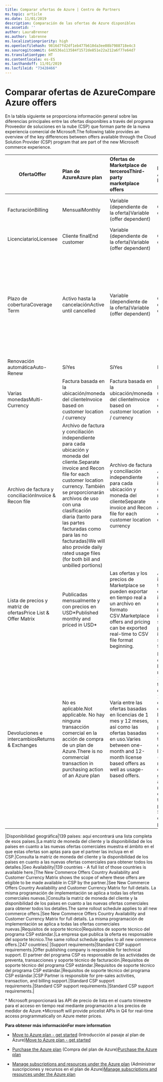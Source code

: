 ```yaml
---
title: Comparar ofertas de Azure | Centro de Partners
ms.topic: article
ms.date: 11/01/2019
description: Comparación de las ofertas de Azure disponibles
ms.assetid: ''
author: LauraBrenner
ms.author: labrenne
ms.localizationpriority: high
ms.openlocfilehash: 9816d7fd2df1eb477b610da3ee08b7988718e4c3
ms.sourcegitcommit: 646536a113584f1572de851e22a212a6f77e64d7
ms.translationtype: HT
ms.contentlocale: es-ES
ms.lasthandoff: 11/01/2019
ms.locfileid: "73428466"
---
```

# <a name="compare-azure-offers"></a><span data-ttu-id="97e9c-103">Comparar ofertas de Azure</span><span class="sxs-lookup"><span data-stu-id="97e9c-103">Compare Azure offers</span></span>

<span data-ttu-id="97e9c-104">En la tabla siguiente se proporciona información general sobre las diferencias principales entre las ofertas disponibles a través del programa Proveedor de soluciones en la nube (CSP) que forman parte de la nueva experiencia comercial de Microsoft.</span><span class="sxs-lookup"><span data-stu-id="97e9c-104">The following table provides an overview of the key differences between offers available through the Cloud Solution Provider (CSP)  program that are part of the new Microsoft commerce experience.</span></span>


|<span data-ttu-id="97e9c-105">**Oferta**</span><span class="sxs-lookup"><span data-stu-id="97e9c-105">**Offer**</span></span>| <span data-ttu-id="97e9c-106">**Plan de Azure**</span><span class="sxs-lookup"><span data-stu-id="97e9c-106">**Azure plan**</span></span>|<span data-ttu-id="97e9c-107">**Ofertas de Marketplace de terceros**</span><span class="sxs-lookup"><span data-stu-id="97e9c-107">**Third-party marketplace offers**</span></span>|<span data-ttu-id="97e9c-108">**Reservas de Azure**</span><span class="sxs-lookup"><span data-stu-id="97e9c-108">**Azure Reservations**</span></span>|<span data-ttu-id="97e9c-109">**Suscripciones de servidor vendidas a través de CSP**</span><span class="sxs-lookup"><span data-stu-id="97e9c-109">**Server Subscriptions sold through CSP**</span></span>|<span data-ttu-id="97e9c-110">**Ofertas basadas en puestos**</span><span class="sxs-lookup"><span data-stu-id="97e9c-110">**Seat-based offers**</span></span>|
|-------------------|:------|:-----|:---------|:--------------|:---------|
|<span data-ttu-id="97e9c-111">Facturación</span><span class="sxs-lookup"><span data-stu-id="97e9c-111">Billing</span></span>|<span data-ttu-id="97e9c-112">Mensual</span><span class="sxs-lookup"><span data-stu-id="97e9c-112">Monthly</span></span>|<span data-ttu-id="97e9c-113">Variable (dependiente de la oferta)</span><span class="sxs-lookup"><span data-stu-id="97e9c-113">Variable (offer dependent)</span></span>|<span data-ttu-id="97e9c-114">Cliente final</span><span class="sxs-lookup"><span data-stu-id="97e9c-114">End customer</span></span>|<span data-ttu-id="97e9c-115">Por adelantado para el plazo completo o de tres años</span><span class="sxs-lookup"><span data-stu-id="97e9c-115">Up front for the full term or 3-year term</span></span>|<span data-ttu-id="97e9c-116">Mensual o anual</span><span class="sxs-lookup"><span data-stu-id="97e9c-116">Monthly or Annual</span></span>|
|<span data-ttu-id="97e9c-117">Licenciatario</span><span class="sxs-lookup"><span data-stu-id="97e9c-117">Licensee</span></span>|<span data-ttu-id="97e9c-118">Cliente final</span><span class="sxs-lookup"><span data-stu-id="97e9c-118">End customer</span></span>|<span data-ttu-id="97e9c-119">Variable (dependiente de la oferta)</span><span class="sxs-lookup"><span data-stu-id="97e9c-119">Variable (offer dependent)</span></span>|<span data-ttu-id="97e9c-120">Cliente final</span><span class="sxs-lookup"><span data-stu-id="97e9c-120">End customer</span></span>| <span data-ttu-id="97e9c-121">Cliente final</span><span class="sxs-lookup"><span data-stu-id="97e9c-121">End customer</span></span>|   <span data-ttu-id="97e9c-122">Cliente final</span><span class="sxs-lookup"><span data-stu-id="97e9c-122">End customer</span></span>|
|<span data-ttu-id="97e9c-123">Plazo de cobertura</span><span class="sxs-lookup"><span data-stu-id="97e9c-123">Coverage Term</span></span>|<span data-ttu-id="97e9c-124">Activo hasta la cancelación</span><span class="sxs-lookup"><span data-stu-id="97e9c-124">Active until cancelled</span></span>|<span data-ttu-id="97e9c-125">Variable (dependiente de la oferta)</span><span class="sxs-lookup"><span data-stu-id="97e9c-125">Variable (offer dependent)</span></span>|<span data-ttu-id="97e9c-126">Consulta la descripción de la oferta</span><span class="sxs-lookup"><span data-stu-id="97e9c-126">See offer description</span></span>|<span data-ttu-id="97e9c-127">Todas las instancias de Azure Reservations tienen su propio período de cobertura único.</span><span class="sxs-lookup"><span data-stu-id="97e9c-127">All Azure Reservations have their own unique coverage period.</span></span>    <span data-ttu-id="97e9c-128">Todas las suscripciones de servidor tendrán su propio período de cobertura único.</span><span class="sxs-lookup"><span data-stu-id="97e9c-128">All Server Subscriptions will have their own unique coverage period.</span></span>|   <span data-ttu-id="97e9c-129">Las licencias adicionales basadas en puestos se ajustarán al período de cobertura existente</span><span class="sxs-lookup"><span data-stu-id="97e9c-129">Additional seat-based licenses will snap into the existing coverage period</span></span>|
|<span data-ttu-id="97e9c-130">Renovación automática</span><span class="sxs-lookup"><span data-stu-id="97e9c-130">Auto-Renew</span></span>|<span data-ttu-id="97e9c-131">Sí</span><span class="sxs-lookup"><span data-stu-id="97e9c-131">Yes</span></span>|<span data-ttu-id="97e9c-132">Sí</span><span class="sxs-lookup"><span data-stu-id="97e9c-132">Yes</span></span>|<span data-ttu-id="97e9c-133">No</span><span class="sxs-lookup"><span data-stu-id="97e9c-133">No</span></span>| <span data-ttu-id="97e9c-134">No</span><span class="sxs-lookup"><span data-stu-id="97e9c-134">No</span></span>|<span data-ttu-id="97e9c-135">Sí</span><span class="sxs-lookup"><span data-stu-id="97e9c-135">Yes</span></span>|
|<span data-ttu-id="97e9c-136">Varias monedas</span><span class="sxs-lookup"><span data-stu-id="97e9c-136">Multi-Currency</span></span>|<span data-ttu-id="97e9c-137">Factura basada en la ubicación/moneda del cliente</span><span class="sxs-lookup"><span data-stu-id="97e9c-137">Invoice based on customer location / currency</span></span>|<span data-ttu-id="97e9c-138">Factura basada en la ubicación/moneda del cliente</span><span class="sxs-lookup"><span data-stu-id="97e9c-138">Invoice based on customer location / currency</span></span>|<span data-ttu-id="97e9c-139">Factura basada en la ubicación/moneda del cliente</span><span class="sxs-lookup"><span data-stu-id="97e9c-139">Invoice based on customer location / currency</span></span>|<span data-ttu-id="97e9c-140">Factura basada en la ubicación/moneda del cliente</span><span class="sxs-lookup"><span data-stu-id="97e9c-140">Invoice based on customer location / currency</span></span>|<span data-ttu-id="97e9c-141">Basada en la ubicación y moneda del partner</span><span class="sxs-lookup"><span data-stu-id="97e9c-141">Based on Partner location currency</span></span>| 
|<span data-ttu-id="97e9c-142">Archivo de factura y conciliación</span><span class="sxs-lookup"><span data-stu-id="97e9c-142">Invoice & Recon file</span></span>|<span data-ttu-id="97e9c-143">Archivo de factura y conciliación independiente para cada ubicación y moneda del cliente.</span><span class="sxs-lookup"><span data-stu-id="97e9c-143">Separate invoice and Recon file for each customer location currency.</span></span>  <span data-ttu-id="97e9c-144">También se proporcionarán archivos de uso con una clasificación diaria (tanto para las partes facturadas como para las no facturadas)</span><span class="sxs-lookup"><span data-stu-id="97e9c-144">We will also provide daily rated usage files (for both bill and unbilled portions)</span></span> |<span data-ttu-id="97e9c-145">Archivo de factura y conciliación independiente para cada ubicación y moneda del cliente</span><span class="sxs-lookup"><span data-stu-id="97e9c-145">Separate invoice and Recon file for each customer location currency</span></span>|<span data-ttu-id="97e9c-146">Archivo de factura y conciliación independiente para cada ubicación y moneda del cliente</span><span class="sxs-lookup"><span data-stu-id="97e9c-146">Separate invoice and Recon file for each customer location currency</span></span>|<span data-ttu-id="97e9c-147">Archivo de factura y conciliación independiente para cada ubicación y moneda del cliente</span><span class="sxs-lookup"><span data-stu-id="97e9c-147">Separate invoice and Recon file for each customer location currency</span></span>|<span data-ttu-id="97e9c-148">Todos los pedidos en un archivo de factura y conciliación</span><span class="sxs-lookup"><span data-stu-id="97e9c-148">All orders on one invoice and Recon file</span></span>|
|<span data-ttu-id="97e9c-149">Lista de precios y matriz de ofertas</span><span class="sxs-lookup"><span data-stu-id="97e9c-149">Price List & Offer Matrix</span></span>|<span data-ttu-id="97e9c-150">Publicadas mensualmente y con precios en USD\*</span><span class="sxs-lookup"><span data-stu-id="97e9c-150">Published monthly and priced in USD\*</span></span>|<span data-ttu-id="97e9c-151">Las ofertas y los precios de Marketplace se pueden exportar en tiempo real a un archivo en formato CSV.</span><span class="sxs-lookup"><span data-stu-id="97e9c-151">Marketplace offers and pricing can be exported real-time to CSV file format beginning.</span></span>|<span data-ttu-id="97e9c-152">Archivo único independiente con todos los precios y detalles de las ofertas incluidos. No hay ningún archivo de matriz de ofertas independiente.</span><span class="sxs-lookup"><span data-stu-id="97e9c-152">Separate, single file with all pricing and offer details included.There is no separate Offer Matrix file</span></span>||<span data-ttu-id="97e9c-153">Archivo único independiente con todos los precios y detalles de las ofertas incluidos. No hay ninguna matriz de ofertas independiente.</span><span class="sxs-lookup"><span data-stu-id="97e9c-153">Separate, single file with all pricing and offer details included.There is no separate Offer Matrix.</span></span>| <span data-ttu-id="97e9c-154">Archivo único independiente con todos los precios y detalles de las ofertas incluidos.</span><span class="sxs-lookup"><span data-stu-id="97e9c-154">fileSeparate, single file with all pricing and offer details included.</span></span>|<span data-ttu-id="97e9c-155">Lista de precios y matriz de ofertas independientes (2 archivos).</span><span class="sxs-lookup"><span data-stu-id="97e9c-155">Separate price list and offer matrix (2 files).</span></span>|
|<span data-ttu-id="97e9c-156">Devoluciones e intercambios</span><span class="sxs-lookup"><span data-stu-id="97e9c-156">Returns & Exchanges</span></span>|<span data-ttu-id="97e9c-157">No es aplicable.</span><span class="sxs-lookup"><span data-stu-id="97e9c-157">Not applicable.</span></span> <span data-ttu-id="97e9c-158">No hay ninguna transacción comercial en la acción de compra de un plan de Azure.</span><span class="sxs-lookup"><span data-stu-id="97e9c-158">There is no commercial transaction in purchasing action of an Azure plan</span></span>|<span data-ttu-id="97e9c-159">Varía entre las ofertas basadas en licencias de 1 mes y 12 meses, así como las ofertas basadas en uso.</span><span class="sxs-lookup"><span data-stu-id="97e9c-159">Varies between one-month and 12-month license based offers as well as usage-based offers.</span></span>|<span data-ttu-id="97e9c-160">Las devoluciones antes de los 5 días a partir de la fecha del pedido recibirán un crédito del 100 %.</span><span class="sxs-lookup"><span data-stu-id="97e9c-160">Returns less than 5 days after order date will receive a 100% credit.</span></span> <span data-ttu-id="97e9c-161">Las devoluciones después de los 5 días a partir de la fecha del pedido recibirán un crédito prorrateado y una cuota de finalización temprana del 12 % del crédito prorrateado. Límite de 50 000 USD (o el equivalente en la moneda local) por cliente por año</span><span class="sxs-lookup"><span data-stu-id="97e9c-161">Returns greater than 5 days after order date will receive a pro-rated credit and a 12% early termination fee of the pro-rated credit; Cap of $50,000 USD (or local currency equivalent) per customer per year</span></span>|<span data-ttu-id="97e9c-162">Las devoluciones antes de los 60 días a partir de la fecha del pedido recibirán un crédito del 100 % y las claves de licencia se desactivarán.</span><span class="sxs-lookup"><span data-stu-id="97e9c-162">Returns less than 60 days from order date will receive a 100% credit license keys will be deactivated.</span></span> <span data-ttu-id="97e9c-163">No se aceptarán devoluciones parciales.</span><span class="sxs-lookup"><span data-stu-id="97e9c-163">Partial returns will not be accepted.</span></span>|   <span data-ttu-id="97e9c-164">Las suspensiones o cancelaciones antes de los 30 días recibirán un crédito del 100 %. Las suspensiones o cancelaciones después de los 30 días recibirán un crédito prorrateado.</span><span class="sxs-lookup"><span data-stu-id="97e9c-164">Suspensions / cancellations less than 30 days will receive a 100% credit; Suspensions / cancellations greater than 30 days will receive a pro-rated credit.</span></span>|

<span data-ttu-id="97e9c-165">|Disponibilidad geográfica|139 países: aquí encontrará una lista completa de esos países.|La matriz de moneda del cliente y la disponibilidad de los países en cuanto a las nuevas ofertas comerciales muestra el ámbito en el que estas ofertas son aptas para que el partner las incluya en el CSP.|Consulta la matriz de moneda del cliente y la disponibilidad de los países en cuanto a las nuevas ofertas comerciales para obtener todos los detalles.</span><span class="sxs-lookup"><span data-stu-id="97e9c-165">|Geo Availability|139 countries - A full list of those countries is available here.|The New Commerce Offers Country Availability and Customer Currency Matrix shows the scope of where these offers are eligible to be made available in CSP by the partner.|See New Commerce Offers Country Availability and Customer Currency Matrix for full details.</span></span> <span data-ttu-id="97e9c-166">La misma programación de implementación se aplica a todas las ofertas comerciales nuevas.|Consulta la matriz de moneda del cliente y la disponibilidad de los países en cuanto a las nuevas ofertas comerciales para obtener todos los detalles.</span><span class="sxs-lookup"><span data-stu-id="97e9c-166">The same rollout schedule applies to all new commerce offers.|See New Commerce Offers Country Availability and Customer Currency Matrix for full details.</span></span>  <span data-ttu-id="97e9c-167">La misma programación de implementación se aplica a todas las ofertas comerciales nuevas.|Requisitos de soporte técnico|Requisitos de soporte técnico del programa CSP estándar.|La empresa que publica la oferta es responsable del soporte técnico.</span><span class="sxs-lookup"><span data-stu-id="97e9c-167">The same rollout schedule applies to all new commerce offers.|247 countries| |Support requirements|Standard CSP support requirements.|Offer publishing company is responsible for technical support.</span></span>  <span data-ttu-id="97e9c-168">El partner del programa CSP es responsable de las actividades de preventa, transacciones y soporte técnico de facturación.|Requisitos de soporte técnico del programa CSP estándar.|Requisitos de soporte técnico del programa CSP estándar.|Requisitos de soporte técnico del programa CSP estándar.|</span><span class="sxs-lookup"><span data-stu-id="97e9c-168">CSP Partner is responsible for pre-sales activities, transaction, and billing support.|Standard CSP support requirements.|Standard CSP support requirements.|Standard CSP support requirements.|</span></span>

<span data-ttu-id="97e9c-169">\* Microsoft proporcionará las API de precio de lista en el cuarto trimestre para el acceso en tiempo real mediante programación a los precios de medidor de Azure.</span><span class="sxs-lookup"><span data-stu-id="97e9c-169">\*Microsoft will provide pricelist APIs in Q4 for real-time access programmatically on Azure meter prices.</span></span>

<span data-ttu-id="97e9c-170">**Para obtener más información**</span><span class="sxs-lookup"><span data-stu-id="97e9c-170">**For more information**</span></span>

- <span data-ttu-id="97e9c-171">[Move to Azure plan - get started](azure-plan-get-started.md) (Introducción al pasaje al plan de Azure)</span><span class="sxs-lookup"><span data-stu-id="97e9c-171">[Move to Azure plan - get started](azure-plan-get-started.md)</span></span>

- <span data-ttu-id="97e9c-172">[Purchase the Azure plan](purchase-azure-plan.md) (Compra del plan de Azure)</span><span class="sxs-lookup"><span data-stu-id="97e9c-172">[Purchase the Azure plan](purchase-azure-plan.md)</span></span>

- <span data-ttu-id="97e9c-173">[Manage subscriptions and resources under the Azure plan](azure-plan-manage.md) (Administrar suscripciones y recursos en el plan de Azure)</span><span class="sxs-lookup"><span data-stu-id="97e9c-173">[Manage subscriptions and resources under the Azure plan](azure-plan-manage.md)</span></span>

